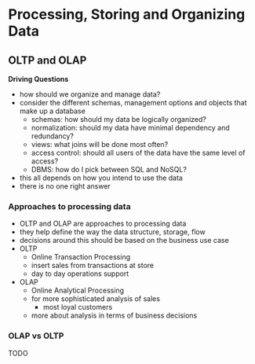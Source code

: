 # Processing, Storing and Organizing Data

## OLTP and OLAP

**Driving Questions**
- how should we organize and manage data?
- consider the different schemas, management options and objects that make up a database
    - schemas: how should my data be logically organized?
    - normalization: should my data have minimal dependency and redundancy?
    - views: what joins will be done most often?
    - access control: should all users of the data have the same level of access?
    - DBMS: how do I pick between SQL and NoSQL?
- this all depends on how you intend to use the data
- there is no one right answer


### Approaches to processing data
- OLTP and OLAP are approaches to processing data
- they help define the way the data structure, storage, flow
- decisions around this should be based on the business use case
- OLTP
    - Online Transaction Processing
    - insert sales from transactions at store
    - day to day operations support
- OLAP
    - Online Analytical Processing
    - for more sophisticated analysis of sales
        - most loyal customers
    - more about analysis in terms of business decisions

### OLAP vs OLTP
TODO